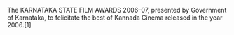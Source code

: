 The KARNATAKA STATE FILM AWARDS 2006–07, presented by Government of Karnataka, to felicitate the best of Kannada Cinema released in the year 2006.[1]
